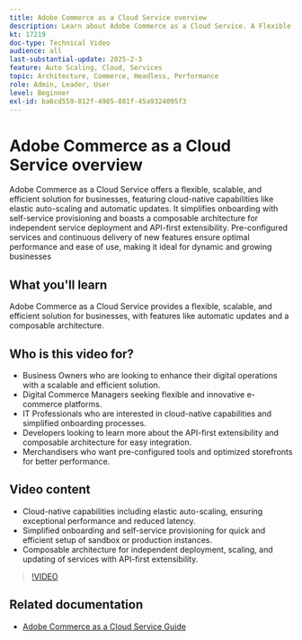 ```yaml
---
title: Adobe Commerce as a Cloud Service overview
description: Learn about Adobe Commerce as a Cloud Service. A Flexible, scalable, and efficient solution for dynamic digital operations with a composable architecture.
kt: 17219
doc-type: Technical Video
audience: all
last-substantial-update: 2025-2-3
feature: Auto Scaling, Cloud, Services
topic: Architecture, Commerce, Headless, Performance
role: Admin, Leader, User
level: Beginner
exl-id: ba6cd559-812f-4985-881f-45a9324095f3
---
```

# Adobe Commerce as a Cloud Service overview

Adobe Commerce as a Cloud Service offers a flexible, scalable, and efficient solution for businesses, featuring cloud-native capabilities like elastic auto-scaling and automatic updates. It simplifies onboarding with self-service provisioning and boasts a composable architecture for independent service deployment and API-first extensibility. Pre-configured services and continuous delivery of new features ensure optimal performance and ease of use, making it ideal for dynamic and growing businesses

## What you'll learn

Adobe Commerce as a Cloud Service provides a flexible, scalable, and efficient solution for businesses, with features like automatic updates and a composable architecture.

## Who is this video for?

* Business Owners who are looking to enhance their digital operations with a scalable and efficient solution.
* Digital Commerce Managers seeking flexible and innovative e-commerce platforms.
* IT Professionals who are interested in cloud-native capabilities and simplified onboarding processes.
* Developers looking to learn more about the API-first extensibility and composable architecture for easy integration.
* Merchandisers who want pre-configured tools and optimized storefronts for better performance.

## Video content

* Cloud-native capabilities including elastic auto-scaling, ensuring exceptional performance and reduced latency.
* Simplified onboarding and self-service provisioning for quick and efficient setup of sandbox or production instances.
* Composable architecture for independent deployment, scaling, and updating of services with API-first extensibility.

>[!VIDEO](https://video.tv.adobe.com/v/3443311?learn=on)

## Related documentation

* [Adobe Commerce as a Cloud Service Guide](https://experienceleague.adobe.com/en/docs/commerce/cloud-service/overview)
